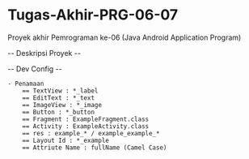 # Tugas-Akhir-PRG-06-07
Proyek akhir Pemrograman ke-06 (Java Android Application Program) 

-- Deskripsi Proyek --

-- Dev Config --

    - Penamaan 
        == TextView : *_label
        == EditText : *_text
        == ImageView : *_image
        == Button : *_button
        == Fragment : ExampleFragment.class
        == Activity : ExampleActivity.class
        == res : example_* / example_example_*
        == Layout Id : *_example
        == Attriute Name : fullName (Camel Case)
